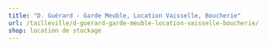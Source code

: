 ```yaml
---
title: "D. Guérard - Garde Meuble, Location Vaisselle, Boucherie"
url: /tailleville/d-guerard-garde-meuble-location-vaisselle-boucherie/
shop: location de stockage
---
```

